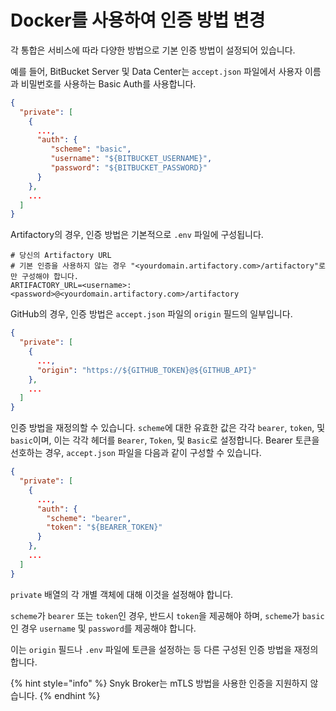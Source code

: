 # Docker를 사용하여 인증 방법 변경

각 통합은 서비스에 따라 다양한 방법으로 기본 인증 방법이 설정되어 있습니다.

예를 들어, BitBucket Server 및 Data Center는 `accept.json` 파일에서 사용자 이름과 비밀번호를 사용하는 Basic Auth를 사용합니다.

```json
{
  "private": [
    {
      ...,
      "auth": {
         "scheme": "basic",
         "username": "${BITBUCKET_USERNAME}",
         "password": "${BITBUCKET_PASSWORD}"
      }
    },
    ...
  ]
}
```

Artifactory의 경우, 인증 방법은 기본적으로 `.env` 파일에 구성됩니다.

```shell
# 당신의 Artifactory URL
# 기본 인증을 사용하지 않는 경우 "<yourdomain.artifactory.com>/artifactory"로만 구성해야 합니다.
ARTIFACTORY_URL=<username>:<password>@<yourdomain.artifactory.com>/artifactory
```

GitHub의 경우, 인증 방법은 `accept.json` 파일의 `origin` 필드의 일부입니다.

```json
{
  "private": [
    {
      ...,
      "origin": "https://${GITHUB_TOKEN}@${GITHUB_API}"
    },
    ...
  ]
}
```

인증 방법을 재정의할 수 있습니다. `scheme`에 대한 유효한 값은 각각 `bearer`, `token`, 및 `basic`이며, 이는 각각 헤더를 `Bearer`, `Token`, 및 `Basic`로 설정합니다. Bearer 토큰을 선호하는 경우, `accept.json` 파일을 다음과 같이 구성할 수 있습니다.

```json
{
  "private": [
    {
      ...,
      "auth": {
        "scheme": "bearer",
        "token": "${BEARER_TOKEN}"
      }
    },
    ...
  ]
}
```

`private` 배열의 각 개별 객체에 대해 이것을 설정해야 합니다.

`scheme`가 `bearer` 또는 `token`인 경우, 반드시 `token`을 제공해야 하며, `scheme`가 `basic`인 경우 `username` 및 `password`를 제공해야 합니다.

이는 `origin` 필드나 `.env` 파일에 토큰을 설정하는 등 다른 구성된 인증 방법을 재정의합니다.

{% hint style="info" %}
Snyk Broker는 mTLS 방법을 사용한 인증을 지원하지 않습니다. &#x20;
{% endhint %}